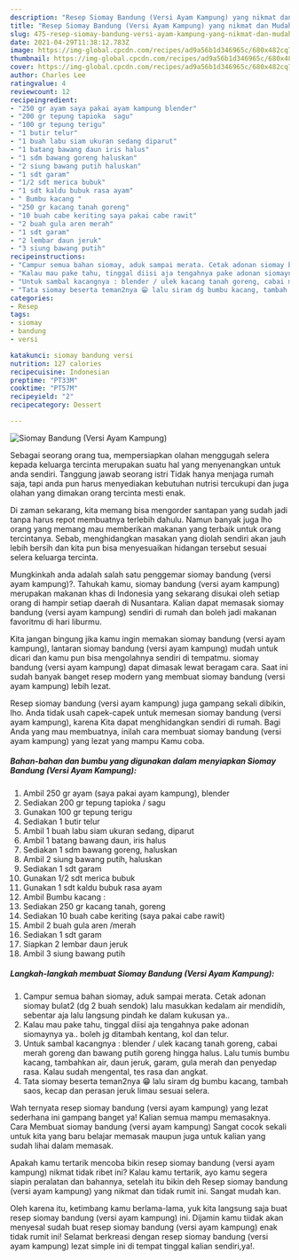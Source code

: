 ```yaml
---
description: "Resep Siomay Bandung (Versi Ayam Kampung) yang nikmat dan Mudah Dibuat"
title: "Resep Siomay Bandung (Versi Ayam Kampung) yang nikmat dan Mudah Dibuat"
slug: 475-resep-siomay-bandung-versi-ayam-kampung-yang-nikmat-dan-mudah-dibuat
date: 2021-04-29T11:38:12.783Z
image: https://img-global.cpcdn.com/recipes/ad9a56b1d346965c/680x482cq70/siomay-bandung-versi-ayam-kampung-foto-resep-utama.jpg
thumbnail: https://img-global.cpcdn.com/recipes/ad9a56b1d346965c/680x482cq70/siomay-bandung-versi-ayam-kampung-foto-resep-utama.jpg
cover: https://img-global.cpcdn.com/recipes/ad9a56b1d346965c/680x482cq70/siomay-bandung-versi-ayam-kampung-foto-resep-utama.jpg
author: Charles Lee
ratingvalue: 4
reviewcount: 12
recipeingredient:
- "250 gr ayam saya pakai ayam kampung blender"
- "200 gr tepung tapioka  sagu"
- "100 gr tepung terigu"
- "1 butir telur"
- "1 buah labu siam ukuran sedang diparut"
- "1 batang bawang daun iris halus"
- "1 sdm bawang goreng haluskan"
- "2 siung bawang putih haluskan"
- "1 sdt garam"
- "1/2 sdt merica bubuk"
- "1 sdt kaldu bubuk rasa ayam"
- " Bumbu kacang "
- "250 gr kacang tanah goreng"
- "10 buah cabe keriting saya pakai cabe rawit"
- "2 buah gula aren merah"
- "1 sdt garam"
- "2 lembar daun jeruk"
- "3 siung bawang putih"
recipeinstructions:
- "Campur semua bahan siomay, aduk sampai merata. Cetak adonan siomay bulat2 (dg 2 buah sendok) lalu masukkan kedalam air mendidih, sebentar aja lalu langsung pindah ke dalam kukusan ya.."
- "Kalau mau pake tahu, tinggal diisi aja tengahnya pake adonan siomaynya ya.. boleh jg ditambah kentang, kol dan telur."
- "Untuk sambal kacangnya : blender / ulek kacang tanah goreng, cabai merah goreng dan bawang putih goreng hingga halus. Lalu tumis bumbu kacang, tambahkan air, daun jeruk, garam, gula merah dan penyedap rasa. Kalau sudah mengental, tes rasa dan angkat."
- "Tata siomay beserta teman2nya 😁 lalu siram dg bumbu kacang, tambah saos, kecap dan perasan jeruk limau sesuai selera."
categories:
- Resep
tags:
- siomay
- bandung
- versi

katakunci: siomay bandung versi 
nutrition: 127 calories
recipecuisine: Indonesian
preptime: "PT33M"
cooktime: "PT57M"
recipeyield: "2"
recipecategory: Dessert

---
```



![Siomay Bandung (Versi Ayam Kampung)](https://img-global.cpcdn.com/recipes/ad9a56b1d346965c/680x482cq70/siomay-bandung-versi-ayam-kampung-foto-resep-utama.jpg)

Sebagai seorang orang tua, mempersiapkan olahan menggugah selera kepada keluarga tercinta merupakan suatu hal yang menyenangkan untuk anda sendiri. Tanggung jawab seorang istri Tidak hanya menjaga rumah saja, tapi anda pun harus menyediakan kebutuhan nutrisi tercukupi dan juga olahan yang dimakan orang tercinta mesti enak.

Di zaman  sekarang, kita memang bisa mengorder santapan yang sudah jadi tanpa harus repot membuatnya terlebih dahulu. Namun banyak juga lho orang yang memang mau memberikan makanan yang terbaik untuk orang tercintanya. Sebab, menghidangkan masakan yang diolah sendiri akan jauh lebih bersih dan kita pun bisa menyesuaikan hidangan tersebut sesuai selera keluarga tercinta. 



Mungkinkah anda adalah salah satu penggemar siomay bandung (versi ayam kampung)?. Tahukah kamu, siomay bandung (versi ayam kampung) merupakan makanan khas di Indonesia yang sekarang disukai oleh setiap orang di hampir setiap daerah di Nusantara. Kalian dapat memasak siomay bandung (versi ayam kampung) sendiri di rumah dan boleh jadi makanan favoritmu di hari liburmu.

Kita jangan bingung jika kamu ingin memakan siomay bandung (versi ayam kampung), lantaran siomay bandung (versi ayam kampung) mudah untuk dicari dan kamu pun bisa mengolahnya sendiri di tempatmu. siomay bandung (versi ayam kampung) dapat dimasak lewat beragam cara. Saat ini sudah banyak banget resep modern yang membuat siomay bandung (versi ayam kampung) lebih lezat.

Resep siomay bandung (versi ayam kampung) juga gampang sekali dibikin, lho. Anda tidak usah capek-capek untuk memesan siomay bandung (versi ayam kampung), karena Kita dapat menghidangkan sendiri di rumah. Bagi Anda yang mau membuatnya, inilah cara membuat siomay bandung (versi ayam kampung) yang lezat yang mampu Kamu coba.

<!--inarticleads1-->

##### Bahan-bahan dan bumbu yang digunakan dalam menyiapkan Siomay Bandung (Versi Ayam Kampung):

1. Ambil 250 gr ayam (saya pakai ayam kampung), blender
1. Sediakan 200 gr tepung tapioka / sagu
1. Gunakan 100 gr tepung terigu
1. Sediakan 1 butir telur
1. Ambil 1 buah labu siam ukuran sedang, diparut
1. Ambil 1 batang bawang daun, iris halus
1. Sediakan 1 sdm bawang goreng, haluskan
1. Ambil 2 siung bawang putih, haluskan
1. Sediakan 1 sdt garam
1. Gunakan 1/2 sdt merica bubuk
1. Gunakan 1 sdt kaldu bubuk rasa ayam
1. Ambil  Bumbu kacang :
1. Sediakan 250 gr kacang tanah, goreng
1. Sediakan 10 buah cabe keriting (saya pakai cabe rawit)
1. Ambil 2 buah gula aren /merah
1. Sediakan 1 sdt garam
1. Siapkan 2 lembar daun jeruk
1. Ambil 3 siung bawang putih




<!--inarticleads2-->

##### Langkah-langkah membuat Siomay Bandung (Versi Ayam Kampung):

1. Campur semua bahan siomay, aduk sampai merata. Cetak adonan siomay bulat2 (dg 2 buah sendok) lalu masukkan kedalam air mendidih, sebentar aja lalu langsung pindah ke dalam kukusan ya..
1. Kalau mau pake tahu, tinggal diisi aja tengahnya pake adonan siomaynya ya.. boleh jg ditambah kentang, kol dan telur.
1. Untuk sambal kacangnya : blender / ulek kacang tanah goreng, cabai merah goreng dan bawang putih goreng hingga halus. Lalu tumis bumbu kacang, tambahkan air, daun jeruk, garam, gula merah dan penyedap rasa. Kalau sudah mengental, tes rasa dan angkat.
1. Tata siomay beserta teman2nya 😁 lalu siram dg bumbu kacang, tambah saos, kecap dan perasan jeruk limau sesuai selera.




Wah ternyata resep siomay bandung (versi ayam kampung) yang lezat sederhana ini gampang banget ya! Kalian semua mampu memasaknya. Cara Membuat siomay bandung (versi ayam kampung) Sangat cocok sekali untuk kita yang baru belajar memasak maupun juga untuk kalian yang sudah lihai dalam memasak.

Apakah kamu tertarik mencoba bikin resep siomay bandung (versi ayam kampung) nikmat tidak ribet ini? Kalau kamu tertarik, ayo kamu segera siapin peralatan dan bahannya, setelah itu bikin deh Resep siomay bandung (versi ayam kampung) yang nikmat dan tidak rumit ini. Sangat mudah kan. 

Oleh karena itu, ketimbang kamu berlama-lama, yuk kita langsung saja buat resep siomay bandung (versi ayam kampung) ini. Dijamin kamu tiidak akan menyesal sudah buat resep siomay bandung (versi ayam kampung) enak tidak rumit ini! Selamat berkreasi dengan resep siomay bandung (versi ayam kampung) lezat simple ini di tempat tinggal kalian sendiri,ya!.

